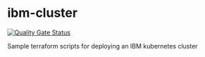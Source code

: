 # ibm-cluster

[![Quality Gate Status](https://sonarcloud.io/api/project_badges/measure?project=grommir_ibm-cluster&metric=alert_status)](https://sonarcloud.io/summary/new_code?id=grommir_ibm-cluster)

Sample terraform scripts for deploying an IBM kubernetes cluster
